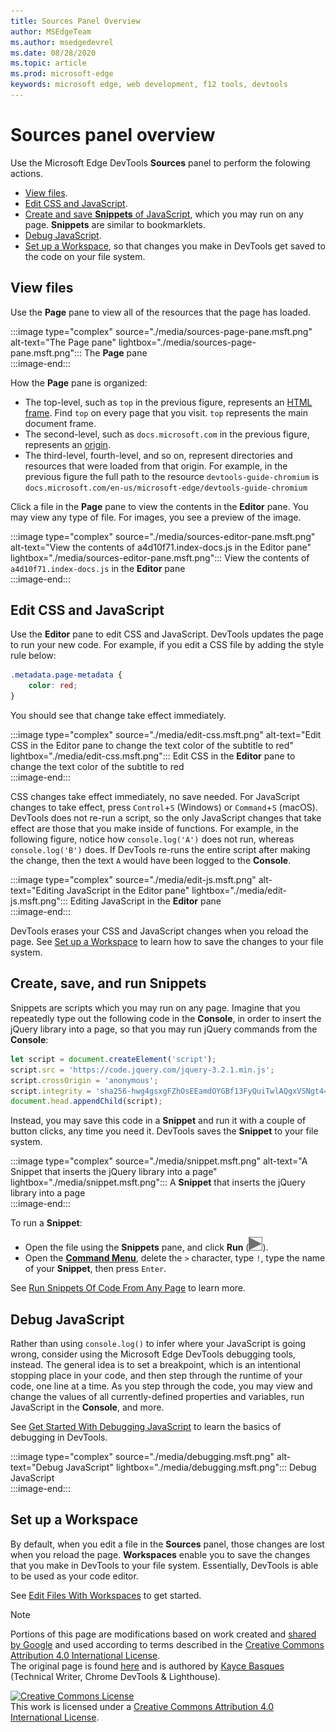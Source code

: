 ```yaml
---
title: Sources Panel Overview
author: MSEdgeTeam
ms.author: msedgedevrel
ms.date: 08/28/2020
ms.topic: article
ms.prod: microsoft-edge
keywords: microsoft edge, web development, f12 tools, devtools
---
```

<!-- Copyright Kayce Basques 

   Licensed under the Apache License, Version 2.0 (the "License");
   you may not use this file except in compliance with the License.
   You may obtain a copy of the License at

       https://www.apache.org/licenses/LICENSE-2.0

   Unless required by applicable law or agreed to in writing, software
   distributed under the License is distributed on an "AS IS" BASIS,
   WITHOUT WARRANTIES OR CONDITIONS OF ANY KIND, either express or implied.
   See the License for the specific language governing permissions and
   limitations under the License.  -->







# Sources panel overview 



Use the Microsoft Edge DevTools **Sources** panel to perform the folowing actions.  

*   [View files](#view-files).  
*   [Edit CSS and JavaScript](#edit-css-and-javascript).  
*   [Create and save **Snippets** of JavaScript](#create-save-and-run-snippets), which you may run on any page.  **Snippets** are similar to bookmarklets.  
*   [Debug JavaScript](#debug-javascript).  
*   [Set up a Workspace](#set-up-a-workspace), so that changes you make in DevTools get saved to the code on your file system.  
    
## View files 

Use the **Page** pane to view all of the resources that the page has loaded.

:::image type="complex" source="./media/sources-page-pane.msft.png" alt-text="The Page pane" lightbox="./media/sources-page-pane.msft.png":::
   The **Page** pane  
:::image-end:::  

How the **Page** pane is organized:  
*   The top-level, such as `top` in the previous figure, represents an [HTML frame][W3CHtml4Frames].  Find `top` on every page that you visit.  `top` represents the main document frame.  
*   The second-level, such as `docs.microsoft.com` in the previous figure, represents an [origin][HtmlstandardOrigin].  
*   The third-level, fourth-level, and so on, represent directories and resources that were loaded from that origin.  For example, in the previous figure the full path to the resource `devtools-guide-chromium` is `docs.microsoft.com/en-us/microsoft-edge/devtools-guide-chromium`  
    
Click a file in the **Page** pane to view the contents in the **Editor** pane.  You may view any type of file.  For images, you see a preview of the image.  

:::image type="complex" source="./media/sources-editor-pane.msft.png" alt-text="View the contents of a4d10f71.index-docs.js in the Editor pane" lightbox="./media/sources-editor-pane.msft.png":::
   View the contents of `a4d10f71.index-docs.js` in the **Editor** pane  
:::image-end:::  

## Edit CSS and JavaScript 

Use the **Editor** pane to edit CSS and JavaScript.  DevTools updates the page to run your new code.  For example, if you edit a CSS file by adding the style rule below:

```css
.metadata.page-metadata {
    color: red;
}
```

You should see that change take effect immediately.

:::image type="complex" source="./media/edit-css.msft.png" alt-text="Edit CSS in the Editor pane to change the text color of the subtitle to red" lightbox="./media/edit-css.msft.png":::
   Edit CSS in the **Editor** pane to change the text color of the subtitle to red  
:::image-end:::  

CSS changes take effect immediately, no save needed.  For JavaScript changes to take effect, press `Control`+`S` \(Windows\) or `Command`+`S` \(macOS\).  DevTools does not re-run a script, so the only JavaScript changes that take effect are those that you make inside of functions.  For example, in the following figure, notice how `console.log('A')` does not run, whereas `console.log('B')` does.  If DevTools re-runs the entire script after making the change, then the text `A` would have been logged to the **Console**.  

:::image type="complex" source="./media/edit-js.msft.png" alt-text="Editing JavaScript in the Editor pane" lightbox="./media/edit-js.msft.png":::
   Editing JavaScript in the **Editor** pane  
:::image-end:::  

DevTools erases your CSS and JavaScript changes when you reload the page.  See [Set up a Workspace](#set-up-a-workspace) to learn how to save the changes to your file system.  

## Create, save, and run Snippets 

Snippets are scripts which you may run on any page.  Imagine that you repeatedly type out the following code in the **Console**, in order to insert the jQuery library into a page, so that you may run jQuery commands from the **Console**:  

```javascript
let script = document.createElement('script');
script.src = 'https://code.jquery.com/jquery-3.2.1.min.js';
script.crossOrigin = 'anonymous';
script.integrity = 'sha256-hwg4gsxgFZhOsEEamdOYGBf13FyQuiTwlAQgxVSNgt4=';
document.head.appendChild(script);
```  

Instead, you may save this code in a **Snippet** and run it with a couple of button clicks, any time you need it.  DevTools saves the **Snippet** to your file system.  

:::image type="complex" source="./media/snippet.msft.png" alt-text="A Snippet that inserts the jQuery library into a page" lightbox="./media/snippet.msft.png":::
   A **Snippet** that inserts the jQuery library into a page  
:::image-end:::  

To run a **Snippet**:

*   Open the file using the **Snippets** pane, and click **Run** \(![The Run button][ImageRunIcon]\).  
*   Open the **[Command Menu][DevtoolsGuideChromiumCommandMenuIndex]**, delete the `>` character, type `!`, type the name of your **Snippet**, then press `Enter`.  
    
See [Run Snippets Of Code From Any Page][DevtoolsGuideChromiumJavascriptSnippets] to learn more.

## Debug JavaScript 

Rather than using `console.log()` to infer where your JavaScript is going wrong, consider using the Microsoft Edge DevTools debugging tools, instead.  The general idea is to set a breakpoint, which is an intentional stopping place in your code, and then step through the runtime of your code, one line at a time.  As you step through the code, you may view and change the values of all currently-defined properties and variables, run JavaScript in the **Console**, and more.

See [Get Started With Debugging JavaScript][DevtoolsGuideChromiumJavascriptIndex] to learn the basics of debugging in DevTools.

:::image type="complex" source="./media/debugging.msft.png" alt-text="Debug JavaScript" lightbox="./media/debugging.msft.png":::
   Debug JavaScript  
:::image-end:::  

## Set up a Workspace 

By default, when you edit a file in the **Sources** panel, those changes are lost when you reload the page.  **Workspaces** enable you to save the changes that you make in DevTools to your file system.  Essentially, DevTools is able to be used as your code editor.

See [Edit Files With Workspaces][DevtoolsGuideChromiumWorkspacesIndex] to get started.

<!--  
 


-->  

<!-- image links -->  

[ImageRunIcon]: ./media/run-snippet-icon.msft.png  

<!-- links -->  

[DevtoolsGuideChromiumCommandMenuIndex]: ./command-menu/index.md "Run Commands With The Microsoft Edge DevTools Command Menu"  
[DevtoolsGuideChromiumJavascriptIndex]: ./javascript/index.md "Get Started with Debugging JavaScript in Microsoft Edge DevTools"  
[DevtoolsGuideChromiumJavascriptSnippets]: ./javascript/snippets.md "Run Snippets Of JavaScript On Any Page With Microsoft Edge DevTools"  
[DevtoolsGuideChromiumWorkspacesIndex]: ./workspaces/index.md "Edit Files With Workspaces"  

[HtmlstandardOrigin]: https://html.spec.whatwg.org/multipage/origin.html#origin "Origin - HTML Standard"  

[W3CHtml4Frames]: https://w3.org/TR/html401/present/frames.html "Frames | W3C"  

> [!NOTE]
> Portions of this page are modifications based on work created and [shared by Google][GoogleSitePolicies] and used according to terms described in the [Creative Commons Attribution 4.0 International License][CCA4IL].  
> The original page is found [here](https://developers.google.com/web/tools/chrome-devtools/sources) and is authored by [Kayce Basques][KayceBasques] \(Technical Writer, Chrome DevTools \& Lighthouse\).  

[![Creative Commons License][CCby4Image]][CCA4IL]  
This work is licensed under a [Creative Commons Attribution 4.0 International License][CCA4IL].  

[CCA4IL]: https://creativecommons.org/licenses/by/4.0  
[CCby4Image]: https://i.creativecommons.org/l/by/4.0/88x31.png  
[GoogleSitePolicies]: https://developers.google.com/terms/site-policies  
[KayceBasques]: https://developers.google.com/web/resources/contributors/kaycebasques  
